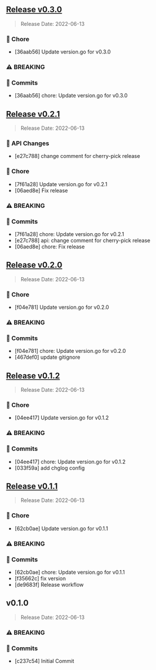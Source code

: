 
<a name="v0.3.0"></a>
## [Release v0.3.0](https://github.com/vmware/govmomi/compare/v0.2.1...v0.3.0)

> Release Date: 2022-06-13

### 🧹 Chore

- [36aab56]	Update version.go for v0.3.0

### ⚠️ BREAKING

### 📖 Commits

- [36aab56]	chore: Update version.go for v0.3.0

<a name="v0.2.1"></a>
## [Release v0.2.1](https://github.com/vmware/govmomi/compare/v0.2.0...v0.2.1)

> Release Date: 2022-06-13

### 💫 API Changes

- [e27c788]	change comment for cherry-pick release

### 🧹 Chore

- [7f61a28]	Update version.go for v0.2.1
- [06aed8e]	Fix release

### ⚠️ BREAKING

### 📖 Commits

- [7f61a28]	chore: Update version.go for v0.2.1
- [e27c788]	api: change comment for cherry-pick release
- [06aed8e]	chore: Fix release

<a name="v0.2.0"></a>
## [Release v0.2.0](https://github.com/vmware/govmomi/compare/v0.1.2...v0.2.0)

> Release Date: 2022-06-13

### 🧹 Chore

- [f04e781]	Update version.go for v0.2.0

### ⚠️ BREAKING

### 📖 Commits

- [f04e781]	chore: Update version.go for v0.2.0
- [467def0]	update gitignore

<a name="v0.1.2"></a>
## [Release v0.1.2](https://github.com/vmware/govmomi/compare/v0.1.1...v0.1.2)

> Release Date: 2022-06-13

### 🧹 Chore

- [04ee417]	Update version.go for v0.1.2

### ⚠️ BREAKING

### 📖 Commits

- [04ee417]	chore: Update version.go for v0.1.2
- [033f59a]	add chglog config

<a name="v0.1.1"></a>
## [Release v0.1.1](https://github.com/vmware/govmomi/compare/v0.1.0...v0.1.1)

> Release Date: 2022-06-13

### 🧹 Chore

- [62cb0ae]	Update version.go for v0.1.1

### ⚠️ BREAKING

### 📖 Commits

- [62cb0ae]	chore: Update version.go for v0.1.1
- [f35662c]	fix version
- [de9683f]	Release workflow

<a name="v0.1.0"></a>
## v0.1.0

> Release Date: 2022-06-13

### ⚠️ BREAKING

### 📖 Commits

- [c237c54]	Initial Commit
